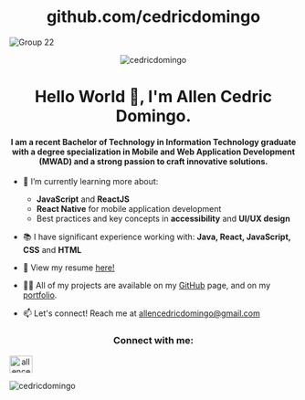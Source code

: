<h1 align="center">github.com/cedricdomingo</h1>

![Group 22](https://user-images.githubusercontent.com/81552207/208017111-6453b2d1-05af-44bc-bcb6-fae085b222c4.png)

<p align="center"> <img src="https://komarev.com/ghpvc/?username=cedricdomingo&label=Profile%20views&color=0e75b6&style=flat" alt="cedricdomingo" /> </p>

<h1 align="center">Hello World 👋, I'm Allen Cedric Domingo.</h1>
<h4 align="center"> I am a recent Bachelor of Technology in Information Technology graduate with a degree specialization in Mobile and Web Application Development (MWAD) and a strong passion to craft innovative solutions.</h4>

- 🌱 I’m currently learning more about:
  * **JavaScript** and **ReactJS**
  * **React Native** for mobile application development
  * Best practices and key concepts in **accessibility** and **UI/UX design**

- 📚 I have significant experience working with: **Java, React, JavaScript, CSS** and **HTML**
- 📄 View my resume [here!](https://cedricdomingo.vercel.app/resume/resume.pdf)
- 👨‍💻 All of my projects are available on my [GitHub](https://github.com/cedricdomingo) page, and on my [portfolio](https://cedricdomingo.vercel.app).
- 📫 Let's connect! Reach me at [allencedricdomingo@gmail.com](mailto:allencedricdomingo@gmail.com)

<h3 align="center">Connect with me:</h3>
<a align="center" href="https://linkedin.com/in/allencedricdomingo" target="blank"><img align="center" src="https://raw.githubusercontent.com/rahuldkjain/github-profile-readme-generator/master/src/images/icons/Social/linked-in-alt.svg" alt="allencedricdomingo" height="30" width="40" /></a>
</p>

<p><img align="center" src="https://github-readme-stats.vercel.app/api/top-langs?username=cedricdomingo&show_icons=true&locale=en&layout=compact" alt="cedricdomingo" /></p>
